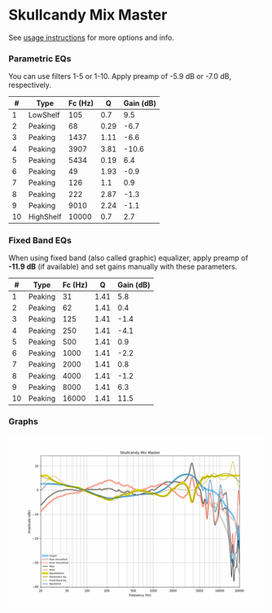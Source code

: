 # Skullcandy Mix Master
See [usage instructions](https://github.com/jaakkopasanen/AutoEq#usage) for more options and info.

### Parametric EQs
You can use filters 1-5 or 1-10. Apply preamp of -5.9 dB or -7.0 dB, respectively.

|   # | Type      |   Fc (Hz) |    Q |   Gain (dB) |
|-----|-----------|-----------|------|-------------|
|   1 | LowShelf  |       105 | 0.7  |         9.5 |
|   2 | Peaking   |        68 | 0.29 |        -6.7 |
|   3 | Peaking   |      1437 | 1.11 |        -6.6 |
|   4 | Peaking   |      3907 | 3.81 |       -10.6 |
|   5 | Peaking   |      5434 | 0.19 |         6.4 |
|   6 | Peaking   |        49 | 1.93 |        -0.9 |
|   7 | Peaking   |       126 | 1.1  |         0.9 |
|   8 | Peaking   |       222 | 2.87 |        -1.3 |
|   9 | Peaking   |      9010 | 2.24 |        -1.1 |
|  10 | HighShelf |     10000 | 0.7  |         2.7 |

### Fixed Band EQs
When using fixed band (also called graphic) equalizer, apply preamp of **-11.9 dB** (if available) and set gains manually with these parameters.

|   # | Type    |   Fc (Hz) |    Q |   Gain (dB) |
|-----|---------|-----------|------|-------------|
|   1 | Peaking |        31 | 1.41 |         5.8 |
|   2 | Peaking |        62 | 1.41 |         0.4 |
|   3 | Peaking |       125 | 1.41 |        -1.4 |
|   4 | Peaking |       250 | 1.41 |        -4.1 |
|   5 | Peaking |       500 | 1.41 |         0.9 |
|   6 | Peaking |      1000 | 1.41 |        -2.2 |
|   7 | Peaking |      2000 | 1.41 |         0.8 |
|   8 | Peaking |      4000 | 1.41 |        -1.2 |
|   9 | Peaking |      8000 | 1.41 |         6.3 |
|  10 | Peaking |     16000 | 1.41 |        11.5 |

### Graphs
![](./Skullcandy%20Mix%20Master.png)
